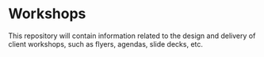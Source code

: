 # Workshops

This repository will contain information related to the design and delivery of client workshops, such as flyers, agendas, slide decks, etc.
